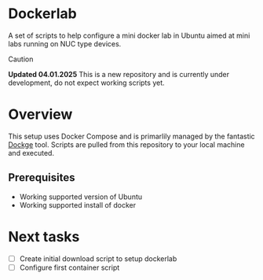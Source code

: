 # Dockerlab
A set of scripts to help configure a mini docker lab in Ubuntu aimed at mini labs running on NUC type devices.

> [!CAUTION]
> **Updated 04.01.2025**
> This is a new repository and is currently under development, do not expect working scripts yet.

# Overview
This setup uses Docker Compose and is primarlily managed by the fantastic [Dockge](https://github.com/louislam/dockge) tool. Scripts are pulled from this repository to your local machine and executed.

## Prerequisites 
- Working supported version of Ubuntu 
- Working supported install of docker
  

# Next tasks
- [ ] Create initial download script to setup dockerlab
- [ ] Configure first container script
